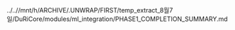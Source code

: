 ../..//mnt/h/ARCHIVE/.UNWRAP/FIRST/temp_extract_8월7일/DuRiCore/modules/ml_integration/PHASE1_COMPLETION_SUMMARY.md